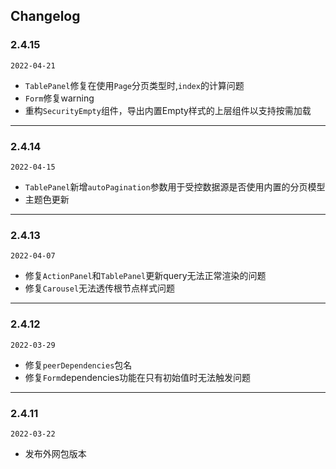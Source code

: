 ## Changelog

### 2.4.15
`2022-04-21`
- `TablePanel`修复在使用`Page`分页类型时,`index`的计算问题
- `Form`修复warning
- 重构`SecurityEmpty`组件，导出内置Empty样式的上层组件以支持按需加载

---
### 2.4.14
`2022-04-15`
- `TablePanel`新增`autoPagination`参数用于受控数据源是否使用内置的分页模型
- 主题色更新

---
### 2.4.13
`2022-04-07`
- 修复`ActionPanel`和`TablePanel`更新query无法正常渲染的问题
- 修复`Carousel`无法透传根节点样式问题

--- 
### 2.4.12

`2022-03-29`
- 修复`peerDependencies`包名
- 修复`Form`dependencies功能在只有初始值时无法触发问题

---
### 2.4.11  

`2022-03-22`

- 发布外网包版本